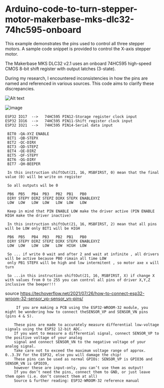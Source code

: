 # Arduino-code-to-turn-stepper-motor-makerbase-mks-dlc32-74hc595-onboard

This example demonstrates the pins used to control all three stepper motors.  A sample code snippet is provided to control the X-axis stepper motor.

The Makerbase MKS DLC32 v2.1 uses an onboard 74HC595 high-speed CMOS 8-bit shift register with output latches (3-state).

During my research, I encountered inconsistencies in how the pins are named and referenced in various sources.  This code aims to clarify these discrepancies.

![Alt text](https://github.com/costycnc/Arduino-code-to-turn-stepper-motor-mks-dlc32-74hc595-onboard/blob/main/mks.png)

![image](https://github.com/user-attachments/assets/39e4adbb-b22f-49b7-b71b-c8c5590ea13a)


    ESP32 IO17  -->   74HC595 PIN12-Storage register clock input
    ESP32 IO16  -->   74HC595 PIN11-Shift register clock input 
    ESP32 IO21  -->   74HC595 PIN14-Serial data input

     BIT0 -QA-XYZ ENABLE
     BIT1 -QB-STEPX
     BIT2 -QC-DIRX
     BIT3 -QD-STEPZ
     BIT4 -QE-DIRZ
     BIT5 -QF-STEPY
     BIT6 -QG-DIRY
     BIT7 -QH-BEEPER

     In this instruction shiftOut(21, 16, MSBFIRST, 0) mean that the final value (0) will be write on register

     So all outputs wil be 0

     PB6  PB5   PB4  PB3   PB2  PB1   PB0
     DIRY STEPY DIRZ STEPZ DIRX STEPX ENABLEXYZ
     LOW  LOW   LOW  LOW   LOW  LOW   LOW

     Keep in mind that PIN ENABLE LOW make the driver active (PIN ENABLE HIGH make the driver inactive)

     In this instruction shiftOut(21, 16, MSBFIRST, 2) mean that all pins will be LOW only BIT1 will be HIGH

     PB6  PB5   PB4  PB3   PB2  PB1   PB0
     DIRY STEPY DIRZ STEPZ DIRX STEPX ENABLEXYZ
     LOW  LOW   LOW  LOW   LOW  HIGH  LOW     

     So ... if write 0 wait and after 2 and wait at infinite , all drivers will be active because PBO rimain all time LOW
     only PB1 STEPX will be high and low intermitent , so motor axe x will turn

     So ...in this instruction shiftOut(21, 16, MSBFIRST, X) if change X with values from 0 to 255 you can control all pins of driver X,Y,Z inclusive the beeper!!!
     
source https://techoverflow.net/2021/07/26/how-to-connect-esp32-wroom-32-sensor_vp-sensor_vn-pins/

         If you are making a PCB using the ESP32-WROOM-32 module, you might be wondering how to connect theSENSOR_VP and SENSOR_VN pins (pins 4 & 5).

        These pins are made to accurately measure differential low-voltage signals using the ESP32 12-bit ADC.
        If you want to measure a differential signal, connect SENSOR_VP to the positive voltage of your analog
        signal and connect SENSOR_VN to the negative voltage of your analog signal.
        Take care not to exceed the maximum voltage range of approx. 0..3.3V for the ESP32, else you will damage the chip!
        These pins can be used as normal GPIOs: SENSOR_VP is GPIO36 and SENSOR_VN is GPIO39, 
        however these are input-only, you can’t use them as output!
        If you don’t need the pins, connect them to GND, or just leave them open (i.e. don’t connect them at all)
        Source & further reading: ESP32-WROOM-32 reference manual
     

     

     





